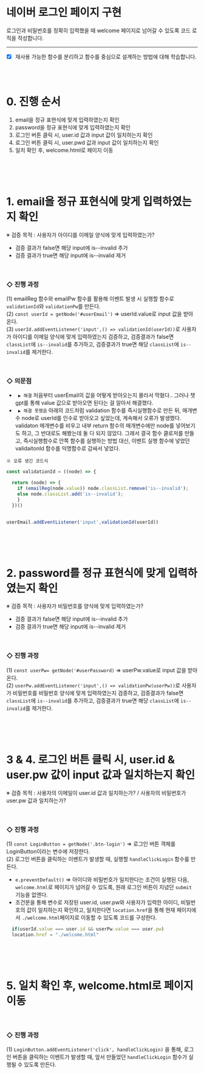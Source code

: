 # 네이버 로그인 페이지 구현

로그인과 비밀번호를 정확히 입력했을 때 welcome 페이지로 넘어갈 수 있도록 코드 로직을 작성합니다.


---
- [x] 재사용 가능한 함수를 분리하고 함수를 중심으로 설계하는 방법에 대해 학습합니다.

<br>
<br>

# 0. 진행 순서
1) email을 정규 표현식에 맞게 입력하였는지 확인
2) password을 정규 표현식에 맞게 입력하였는지 확인
3) 로그인 버튼 클릭 시, user.id 값과 input 값이 일치하는지 확인
4) 로그인 버튼 클릭 시, user.pwd 값과 input 값이 일치하는지 확인
5) 일치 확인 후, welcome.html로 페이지 이동

<br>
<br>
<br>

# 1. email을 정규 표현식에 맞게 입력하였는지 확인
※ 검증 목적 : 사용자가 아이디를 이메일 양식에 맞게 입력하였는가?  
- 검증 결과가 false면 해당 input에 is--invalid 추가
- 검증 결과가 true면 해당 input에 is--invalid 제거

<br>

### ◇ 진행 과정 
(1) emailReg 함수와 emailPw 함수를 활용해 이벤트 발생 시 실행할 함수로 ```validationId```와 ```validationPw```를 만든다.    
(2) ```const userId = getNode('#userEmail')``` => userId.value로 input 값을 받아온다.    
(3) ```userId.addEventListener('input',() => validationId(userId))```로 사용자가 아이디를 이메일 양식에 맞게 입력하였는지 검증하고, 검증결과가 false면 ```classList```에 ```is--invalid```를 추가하고, 검증결과가 true면 해당 ```classList```에 ```is--invalid```를 제거한다. 

<br>

### ◇ 의문점
- ``` ▶ 해결``` 처음부터 userEmail의 값을 어떻게 받아오는지 몰라서 막혔다.. 그러나 챗gpt를 통해 value 값으로 받아오면 된다는 걸 알아서 해결했다.  
- ``` ▶ 해결 못했음``` 아래의 코드처럼 validation 함수를 즉시실행함수로 만든 뒤, 매개변수 node로 userId를 인수로 받아오고 싶었는데, 계속해서 오류가 발생했다. validaton 매개변수를 비우고 내부 return 함수의 매개변수에만 node를 넣어보기도 하고, 그 반대로도 해봤는데 둘 다 되지 않았다. 그래서 결국 함수 클로저를 만들고, 즉시실행함수로 안쪽 함수를 실행하는 방법 대신, 이벤트 실행 함수에 넣었던 validaitonId 함수를 익명함수로 감싸서 넣었다.

``` ※ 오류 생긴 코드식 ```

```javascript
const validationId = ((node) => {

  return (node) => {
    if (emailReg(node.value)) node.classList.remove('is--invalid');
    else node.classList.add('is--invalid');
    }
  })()

  
userEmail.addEventListener('input',validationId(userId))
```

<br>
<br>
<br>

# 2. password를 정규 표현식에 맞게 입력하였는지 확인
※ 검증 목적 : 사용자가 비밀번호를 양식에 맞게 입력하였는가?  
- 검증 결과가 false면 해당 input에 is--invalid 추가
- 검증 결과가 true면 해당 input에 is--invalid 제거

<br>

### ◇ 진행 과정 
(1) ```const userPw= getNode('#userPassword)``` => userPw.value로 input 값을 받아온다.    
(2) ```userPw.addEventListener('input',() => validationPw(userPw))```로 사용자가 비밀번호를 비밀번호 양식에 맞게 입력하였는지 검증하고, 검증결과가 false면 ```classList```에 ```is--invalid```를 추가하고, 검증결과가 true면 해당 ```classList```에 ```is--invalid```를 제거한다. 


<br>
<br>
<br>

# 3 & 4. 로그인 버튼 클릭 시, user.id & user.pw 값이 input 값과 일치하는지 확인
※ 검증 목적 : 사용자의 이메일이 user.id 값과 일치하는가? / 사용자의 비밀번호가 user.pw 값과 일치하는가?

<br>

### ◇ 진행 과정 
(1) ```const LoginButton = getNode('.btn-login')``` => 로그인 버튼 객체를 LoginButton이라는 변수에 저장한다.  
(2) 로그인 버튼을 클릭하는 이벤트가 발생할 때, 실행할 ```handleClickLogin``` 함수를 만든다. 
- ```e.preventDefault()``` => 아이디와 비밀번호가 일치한다는 조건이 실행된 다음, ```welcome.html```로 페이지가 넘어갈 수 있도록, 원래 로그인 버튼이 지녔던 ```submit``` 기능을 없앤다. 
- 조건문을 통해 변수로 저장된 user.id, user.pw와 사용자가 입력한 아이디, 비밀번호의 값이 일치하는지 확인하고, 일치한다면 ```location.href```을 통해 현재 페이지에서 ```./welcome.html```페이지로 이동할 수 있도록 코드를 구성한다. 
```javascript
  if(userId.value === user.id && userPw.value === user.pw) 
  location.href = "./welcome.html"
```

<br>
<br>
<br>

# 5. 일치 확인 후, welcome.html로 페이지 이동

<br>

### ◇ 진행 과정 
(1) ```LoginButton.addEventListener('click', handleClickLogin)``` 을 통해, 로그인 버튼을 클릭하는 이벤트가 발생할 때, 앞서 만들었던 ```handleClickLogin``` 함수가 실행될 수 있도록 만든다. 
<br>
<br>









